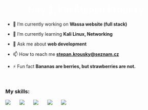 <h1 align="center" style="color: white">Hey 👋, I'm Štěpán Krouský</h1>

- 🔭 I’m currently working on **Wassa website (full stack)**

- 🌱 I’m currently learning **Kali Linux, Networking**

- 💬 Ask me about **web development**

- 📫 How to reach me **stepan.krousky@seznam.cz**

- ⚡ Fun fact **Bananas are berries, but strawberries are not.**

<br />

<h3 align="left">My skills:</h3>
<p align="left"">
    <img src="https://skillicons.dev/icons?i=js,ts" />
    &nbsp;&nbsp;&nbsp;&nbsp;&nbsp;
    <img src="https://skillicons.dev/icons?i=nextjs,tailwind" />
    &nbsp;&nbsp;&nbsp;&nbsp;&nbsp;
    <img src="https://skillicons.dev/icons?i=mysql,mongodb,postgres" />
    &nbsp;&nbsp;&nbsp;&nbsp;&nbsp;
    <img src="https://skillicons.dev/icons?i=express,nodejs" />
    &nbsp;&nbsp;&nbsp;&nbsp;&nbsp;
    <img src="https://skillicons.dev/icons?i=mui,figma" />
</p>
